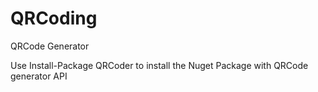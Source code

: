 # QRCoding
QRCode Generator

Use Install-Package QRCoder to install the Nuget Package with QRCode generator API
